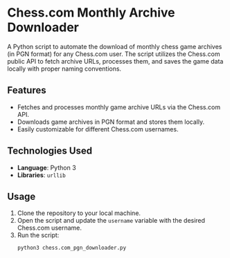 # Chess.com Monthly Archive Downloader

A Python script to automate the download of monthly chess game archives (in PGN format) for any Chess.com user. The script utilizes the Chess.com public API to fetch archive URLs, processes them, and saves the game data locally with proper naming conventions.

## Features
- Fetches and processes monthly game archive URLs via the Chess.com API.
- Downloads game archives in PGN format and stores them locally.
- Easily customizable for different Chess.com usernames.

## Technologies Used
- **Language**: Python 3
- **Libraries**: `urllib`

## Usage
1. Clone the repository to your local machine.
2. Open the script and update the `username` variable with the desired Chess.com username.
3. Run the script:
   ```bash
   python3 chess.com_pgn_downloader.py
